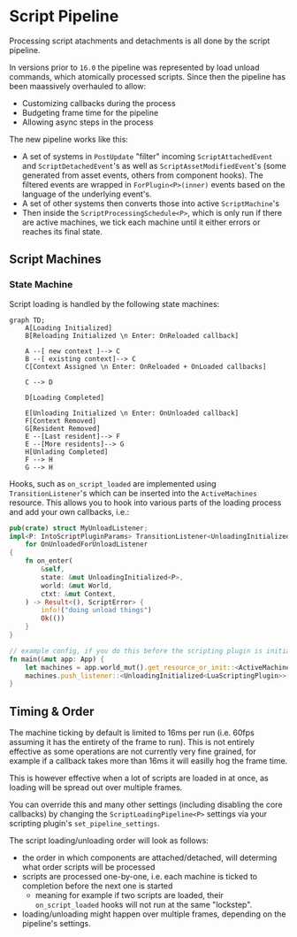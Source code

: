 # Script Pipeline

Processing script atachments and detachments is all done by the script pipeline.

In versions prior to `16.0` the pipeline was represented by load unload commands, which atomically processed scripts. Since then the pipeline has been maassively overhauled to allow:
- Customizing callbacks during the process
- Budgeting frame time for the pipeline
- Allowing async steps in the process

The new pipeline works like this:
- A set of systems in `PostUpdate` "filter" incoming `ScriptAttachedEvent` and `ScriptDetachedEvent`'s as well as `ScriptAssetModifiedEvent`'s (some generated from asset events, others from component hooks). The filtered events are wrapped in `ForPlugin<P>(inner)` events based on the language of the underlying event's.
- A set of other systems then converts those into active `ScriptMachine`'s
- Then inside the `ScriptProcessingSchedule<P>`, which is only run if there are active machines, we tick each machine until it either errors or reaches its final state.

## Script Machines

### State Machine
Script loading is handled by the following state machines:
```mermaid
graph TD;
    A[Loading Initialized]
    B[Reloading Initialized \n Enter: OnReloaded callback]

    A --[ new context ]--> C
    B --[ existing context]--> C
    C[Context Assigned \n Enter: OnReloaded + OnLoaded callbacks]

    C --> D

    D[Loading Completed]

    E[Unloading Initialized \n Enter: OnUnloaded callback]
    F[Context Removed]
    G[Resident Removed]
    E --[Last resident]--> F
    E --[More residents]--> G
    H[Unlading Completed]
    F --> H
    G --> H
```

Hooks, such as `on_script_loaded` are implemented using `TransitionListener`'s which can be inserted into the `ActiveMachines` resource. This allows you to hook into various parts of the loading process and add your own callbacks, i.e.:

```rust
pub(crate) struct MyUnloadListener;
impl<P: IntoScriptPluginParams> TransitionListener<UnloadingInitialized<P>>
    for OnUnloadedForUnloadListener
{
    fn on_enter(
        &self,
        state: &mut UnloadingInitialized<P>,
        world: &mut World,
        ctxt: &mut Context,
    ) -> Result<(), ScriptError> {
        info!("doing unload things")
        Ok(())
    }
}

// example config, if you do this before the scripting plugin is initialized, the ordering of callbacks might be different to if you do this after.
fn main(&mut app: App) {
    let machines = app.world_mut().get_resource_or_init::<ActiveMachines<LuaScriptingPlugin>>();
    machines.push_listener::<UnloadingInitialized<LuaScriptingPlugin>>(MyUnloadListener);
}
```


## Timing & Order

The machine ticking by default is limited to 16ms per run (i.e. 60fps assuming it has the entirety of the frame to run). This is not entirely effective as some operations are not currently very fine grained, for example if a callback takes more than 16ms it will easilly hog the frame time. 

This is however effective when a lot of scripts are loaded in at once, as loading will be spread out over multiple frames.

You can override this and many other settings (including disabling the core callbacks) by changing the `ScriptLoadingPipeline<P>` settings via your scripting plugin's `set_pipeline_settings`.

The script loading/unloading order will look as follows:
- the order in which components are attached/detached, will determing what order scripts will be processed
- scripts are processed one-by-one, i.e. each machine is ticked to completion before the next one is started
    - meaning for example if two scripts are loaded, their `on_script_loaded` hooks will not run at the same "lockstep".
- loading/unloading might happen over multiple frames, depending on the pipeline's settings.